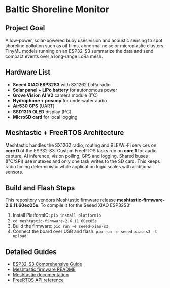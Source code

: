 # Baltic Shoreline Monitor

## Project Goal
A low-power, solar-powered buoy uses vision and acoustic sensing to spot shoreline pollution such as oil films, abnormal noise or microplastic clusters. TinyML models running on an ESP32-S3 summarize the data and send compact events over a long‑range LoRa mesh.

## Hardware List
- **Seeed XIAO ESP32S3** with SX1262 LoRa radio
- **Solar panel + LiPo battery** for autonomous power
- **Grove Vision AI V2** camera module (I²C)
- **Hydrophone + preamp** for underwater audio
- **Air530 GPS** (UART)
- **SSD1315 OLED** display (I²C)
- **MicroSD card** for local logging

## Meshtastic + FreeRTOS Architecture
Meshtastic handles the SX1262 radio, routing and BLE/Wi‑Fi services on **core 0** of the ESP32‑S3. Custom FreeRTOS tasks run on **core 1** for audio capture, AI inference, vision polling, GPS and logging. Shared buses (I²C/SPI) use mutexes and only one task writes to the SD card. This keeps radio timing deterministic while application logic scales with additional sensors.

## Build and Flash Steps
This repository vendors Meshtastic firmware release **meshtastic-firmware-2.6.11.60ec05e**. To compile it for the Seeed XIAO ESP32S3:

1. Install PlatformIO: `pip install platformio`
2. `cd meshtastic-firmware-2.6.11.60ec05e`
3. Build the firmware: `pio run -e seeed-xiao-s3`
4. Connect the board over USB and flash: `pio run -e seeed-xiao-s3 -t upload`

## Detailed Guides
- [ESP32-S3 Comprehensive Guide](./ESP32-S3_Comprehensive_Guide.md)
- [Meshtastic firmware README](./meshtastic-firmware-2.6.11.60ec05e/README.md)
- [Meshtastic documentation](https://meshtastic.org/docs/)
- [FreeRTOS API reference](https://freertos.org)

